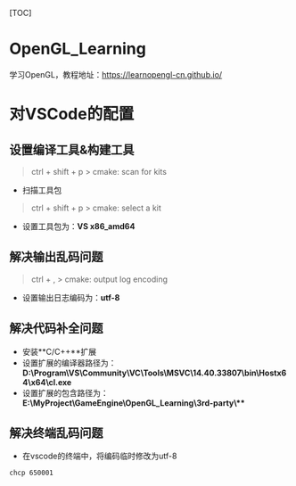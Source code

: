 [TOC]

# OpenGL_Learning

学习OpenGL，教程地址：https://learnopengl-cn.github.io/

# 对VSCode的配置

## 设置编译工具&构建工具

> ctrl + shift + p > cmake: scan for kits

- 扫描工具包

> ctrl + shift + p > cmake: select a kit

- 设置工具包为：**VS x86_amd64**

## 解决输出乱码问题

> ctrl + , > cmake: output log encoding

- 设置输出日志编码为：**utf-8**

## 解决代码补全问题

- 安装**C/C++**扩展
- 设置扩展的编译器路径为：**D:\Program\VS\Community\VC\Tools\MSVC\14.40.33807\bin\Hostx64\x64\cl.exe**
- 设置扩展的包含路径为：**E:\MyProject\GameEngine\OpenGL_Learning\3rd-party\\\*\***

## 解决终端乱码问题

- 在vscode的终端中，将编码临时修改为utf-8

```bash
chcp 650001
```

